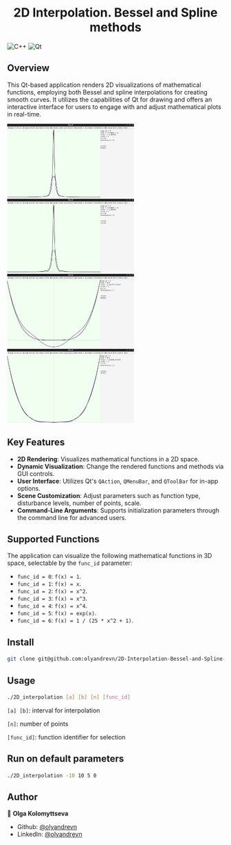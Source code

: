<h1 align="center">2D Interpolation. Bessel and Spline methods</h1>
<p>
</p>

![C++](https://img.shields.io/badge/c++-%2300599C.svg?style=for-the-badge&logo=c%2B%2B&logoColor=white)
![Qt](https://img.shields.io/badge/Qt-%23217346.svg?style=for-the-badge&logo=Qt&logoColor=white)

## Overview
This Qt-based application renders 2D visualizations of mathematical functions, employing both Bessel and spline interpolations for creating smooth curves. It utilizes the capabilities of Qt for drawing and offers an interactive interface for users to engage with and adjust mathematical plots in real-time.


<img src="img/Screenshot from 2023-11-08 14-34-43.png" width="295"/> <img src="img/Screenshot from 2023-11-08 14-35-43.png" width="295"/> 
<img src="img/Screenshot from 2023-11-08 14-37-49.png" width="295"/> <img src="img/Screenshot from 2023-11-08 14-38-03.png" width="295"/> 


## Key Features
- **2D Rendering**: Visualizes mathematical functions in a 2D space.
- **Dynamic Visualization**: Change the rendered functions and methods via GUI controls.
- **User Interface**: Utilizes Qt's `QAction`, `QMenuBar`, and `QToolBar` for in-app options.
- **Scene Customization**: Adjust parameters such as function type, disturbance levels, number of points, scale.
- **Command-Line Arguments**: Supports initialization parameters through the command line for advanced users.

## Supported Functions

The application can visualize the following mathematical functions in 3D space, selectable by the `func_id` parameter:

- `func_id = 0`: `f(x) = 1`.
- `func_id = 1`: `f(x) = x`.
- `func_id = 2`: `f(x) = x^2`.
- `func_id = 3`: `f(x) = x^3`.
- `func_id = 4`: `f(x) = x^4`.
- `func_id = 5`: `f(x) = exp(x)`.
- `func_id = 6`: `f(x) = 1 / (25 * x^2 + 1)`.

  
## Install

```sh
git clone git@github.com:olyandrevn/2D-Interpolation-Bessel-and-Spline-methods.git
```

## Usage

```sh
./2D_interpolation [a] [b] [n] [func_id]
```

```[a] [b]```: interval for interpolation

```[n]```: number of points

```[func_id]```: function identifier for selection



## Run on default parameters

```sh
./2D_interpolation -10 10 5 0
```

## Author

👤 **Olga Kolomyttseva**

* Github: [@olyandrevn](https://github.com/olyandrevn)
* LinkedIn: [@olyandrevn](https://linkedin.com/in/olyandrevn)
